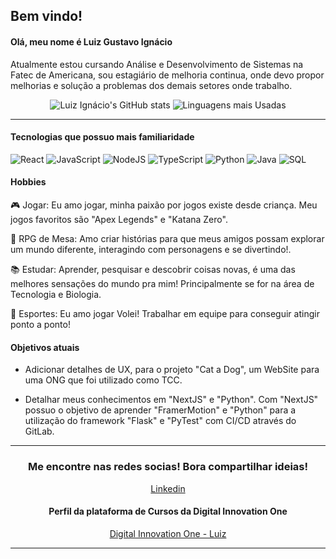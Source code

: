 ## Bem vindo!

#### Olá, meu nome é Luiz Gustavo Ignácio
Atualmente estou cursando Análise e Desenvolvimento de Sistemas na Fatec de Americana, sou estagiário de melhoria continua, onde devo propor melhorias e solução a problemas dos demais setores onde trabalho.

<center>

![Luiz Ignácio's GitHub stats](https://github-readme-stats.vercel.app/api?username=luizgustavoignacio&show_icons=true&theme=tokyonight)
![Linguagens mais Usadas](https://github-readme-stats.vercel.app/api/top-langs/?username=luizgustavoignacio&show_icons=true&theme=tokyonight)


</center>



---

#### Tecnologias que possuo mais familiaridade
![React](https://img.shields.io/badge/React-20232A?style=for-the-badge&logo=react&logoColor=61DAFB)
![JavaScript](https://img.shields.io/badge/JavaScript-F7DF1E?style=for-the-badge&logo=javascript&logoColor=black)
![NodeJS](https://img.shields.io/badge/Node.js-43853D?style=for-the-badge&logo=node.js&logoColor=white)
![TypeScript](https://img.shields.io/badge/TypeScript-007ACC?style=for-the-badge&logo=typescript&logoColor=white)
![Python](https://img.shields.io/badge/Python-14354C?style=for-the-badge&logo=python&logoColor=white)
![Java](https://img.shields.io/badge/Java-ED8B00?style=for-the-badge&logo=openjdk&logoColor=white)
![SQL](https://img.shields.io/badge/MySQL-00000F?style=for-the-badge&logo=mysql&logoColor=white)

#### Hobbies
🎮 Jogar: Eu amo jogar, minha paixão por jogos existe desde criança. Meu jogos favoritos são "Apex Legends" e "Katana Zero".   

🎲 RPG de Mesa: Amo criar histórias para que meus amigos possam explorar um mundo diferente, interagindo com personagens e se divertindo!.

📚 Estudar: Aprender, pesquisar e descobrir coisas novas, é uma das melhores sensações do mundo pra mim! Principalmente se for na área de Tecnologia e Biologia.

🏐 Esportes: Eu amo jogar Volei! Trabalhar em equipe para conseguir atingir ponto a ponto! 

#### Objetivos atuais

- Adicionar detalhes de UX, para o projeto "Cat a Dog", um WebSite para uma ONG que foi utilizado como TCC.

- Detalhar meus conhecimentos em "NextJS" e "Python". Com "NextJS" possuo o objetivo de aprender "FramerMotion" e "Python" para a utilização do framework "Flask" e "PyTest" com CI/CD através do GitLab.

---

<center>

### Me encontre nas redes socias! Bora compartilhar ideias!

[Linkedin](linkedin.com/in/luiz-gustavo-ignacio/) 

#### Perfil da plataforma de Cursos da Digital Innovation One

[Digital Innovation One - Luiz](dio.me/users/lgignacio)

</center>

---

